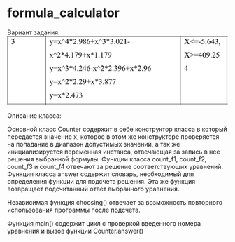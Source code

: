 # formula_calculator

Вариант задания:
![Image alt](https://github.com/CatSonbenim/formula_calculator/blob/master/variant.png)

Описание класса:

Основной класс Counter содержит в себе конструктор класса в который передается значение х, которое в этом же конструкторе проверяется на попадание в диапазон допустимых значений, а так же инициализируется переменная инстанса, отвечающая за запись в нее решения выбранной формулы. Функции класса count_f1, count_f2, count_f3 и count_f4 отвечают за решение соответствующих уравнений. Функция класса answer содержит словарь, необходимый для определения функции для подсчета решения. Эта же функция возвращает подсчитанный ответ выбранного уравнения. 

Независимая функция choosing() отвечает за возможность повторного использования программы после подсчета. 

Функция main() содержит цикл с проверкой введенного номера уравнения и вызов функции Counter.answer()
